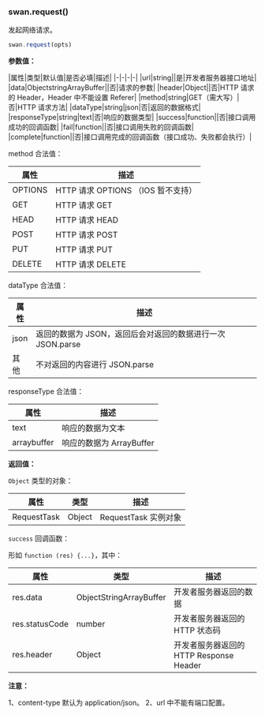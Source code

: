 ### swan.request()

发起网络请求。

```js
swan.request(opts)
```

**参数值：**

|属性|类型|默认值|是否必填|描述|
|-|-|-|-|
|url|string||是|开发者服务器接口地址|
|data|Object<span class="vsplit"></span>string<span class="vsplit"></span>ArrayBuffer||否|请求的参数|
|header|Object||否|HTTP 请求的 Header，Header 中不能设置 Referer|
|method|string|GET（需大写）|否|HTTP 请求方法|
|dataType|string|json|否|返回的数据格式|
|responseType|string|text|否|响应的数据类型|
|success|function||否|接口调用成功的回调函数|
|fail|function||否|接口调用失败的回调函数|
|complete|function||否|接口调用完成的回调函数（接口成功、失败都会执行）|

method 合法值：

|属性|描述|
|-|-|
|OPTIONS|HTTP 请求 OPTIONS （IOS 暂不支持）|
|GET|HTTP 请求 GET|
|HEAD|HTTP 请求 HEAD|
|POST|HTTP 请求 POST|
|PUT|HTTP 请求 PUT|
|DELETE|HTTP 请求 DELETE|

dataType 合法值：

|属性|描述|
|-|-|
|json|返回的数据为 JSON，返回后会对返回的数据进行一次 JSON.parse|
|其他|不对返回的内容进行 JSON.parse|

responseType 合法值：

|属性|描述|
|-|-|
|text|响应的数据为文本|
|arraybuffer|响应的数据为 ArrayBuffer|

**返回值：**

`Object` 类型的对象：

|属性|类型|描述|
|-|-|-|
|RequestTask|Object|RequestTask 实例对象|

`success` 回调函数：

形如 `function (res) {...}`，其中：

|属性|类型|描述|
|-|-|-|
|res.data|Object<span class="vsplit"></span>String<span class="vsplit"></span>ArrayBuffer|开发者服务器返回的数据|
|res.statusCode|number|开发者服务器返回的 HTTP 状态码|
|res.header|Object|开发者服务器返回的 HTTP Response Header|


**注意：**

1、content-type 默认为 application/json。
2、url 中不能有端口配置。

